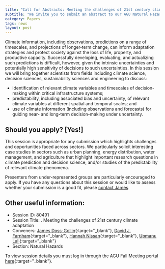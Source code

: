 ```yaml
---
title: "Call for Abstracts: Meeting the challenges of 21st century climate adaptation"
subtitle: "We invite you to submit an abstract to our AGU Natural Hazards session 'Meeting the challenges of 21st century climate adaptation'"
category: Papers
tags: news
layout: post
---
```


Climate information, including observations, predictions on a range of timescales, and projections of longer-term change, can inform adaptation strategies and protect society against the loss of life, property, and productive capacity.
Successfully developing, evaluating, and actualizing such predictions is difficult, however, given the intrinsic uncertainties and potentially high sensitivity of decisions to such uncertainties.
In this session we will bring together scientists from fields including climate science, decision sciences, sustainability sciences and engineering to discuss:

* identification of relevant climate variables and timescales of decision-making within critical infrastructure systems;
* predictability, including associated bias and uncertainty, of relevant climate variables at different spatial and temporal scales; and
* use of climate information (including observations and forecasts) for guiding near- and long-term decision-making under uncertainty.

## Should you apply?  [Yes!]

This session is appropriate for any submission which highlights challenges and opportunities faced across sectors.
We particularly solicit interesting case studies in sectors such as urban planning, energy distribution, water management, and agriculture that highlight important research questions in climate prediction and decision science, and/or studies of the predictability of relevant climate phenomena.

Presenters from under-represented groups are particularly encouraged to apply.
If you have any questions about this session or would like to assess whether your submission is a good fit, please [contact James](https://jamesdossgollin.me/contact/).

## Other useful information: 

* Session ID: 80491
* Session Title: . Meeting the challenges of 21st century climate adaptation
* Conveners: [James Doss-Gollin](https://jamesdossgollin.me){:target="_blank"}, [David J. Farnham](http://davidjfarnham.com/){:target="_blank"}, [Hannah Nissan](https://iri.columbia.edu/contact/staff-directory/hannah-nissan/){:target="_blank"}, [Upmanu Lall](http://www.columbia.edu/~ula2/){:target="_blank"}
* Section: Natural Hazards
  
To view session details you must log in through the AGU Fall Meeting portal [here](https://agu.confex.com/agu/fm19/gateway.cgi){:target="_blank"}.

